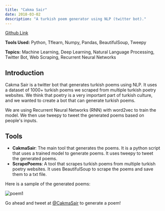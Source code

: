 ```yaml
---
title: "Cakma Sair"
date: 2018-03-02
description: "A turkish poem generator using NLP (twitter bot)."
---
```


[Github Link](https://github.com/AhmetHamzaEmra/CakmaSair)

**Tools Used:** Python, Tflearn, Numpy, Pandas, BeautifulSoup, Tweepy

**Topics:** Machine Learning, Deep Learning, Natural Language Processing, Twitter Bot, Web Scraping, Recurrent Neural Networks

## Introduction

Cakma Sair is a twitter bot that generates turkish poems using NLP. It uses a dataset of 1000+ turkish poems we scraped from multiple turkish poetry websites. We think that poetry is a very important part of turkish culture, and we wanted to create a bot that can generate turkish poems.

We are using Recurrent Neural Networks (RNN) with word2vec to train the model. We then use tweepy to tweet the generated poems based on people's inputs. 

## Tools

- **CakmaSair**: The main tool that generates the poems. It is a python script that uses a trained model to generate poems. It uses tweepy to tweet the generated poems.
- **ScrapePoems**: A tool that scrapes turkish poems from multiple turkish poetry websites. It uses BeautifulSoup to scrape the poems and save them to a txt file.

Here is a sample of the generated poems:

![poem1](https://raw.githubusercontent.com/AhmetHamzaEmra/CakmaSairOrganization/master/Screen%20Shot%202018-03-01%20at%201.40.08%20PM.png?token=ATpOheGbaJ1HdoXIO3LVCmiC2BREXJOgks5aoZLkwA%3D%3D)

Go ahead and tweet at [@CakmaSair](https://twitter.com/Cakma_Sair) to generate a poem!
